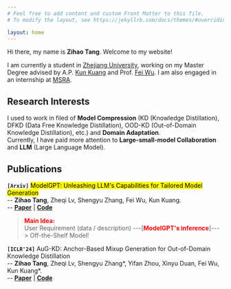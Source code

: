 ```yaml
---
# Feel free to add content and custom Front Matter to this file.
# To modify the layout, see https://jekyllrb.com/docs/themes/#overriding-theme-defaults

layout: home
---
```

Hi there, my name is **Zihao Tang**. Welcome to my website!

I am currently a student in [Zhejiang University](https://www.zju.edu.cn), working on my Master Degree advised by A.P. [Kun Kuang](https://kunkuang.github.io) and Prof. [Fei Wu](https://person.zju.edu.cn/wufei). I am also engaged in an internship at [MSRA](https://www.msra.cn/).

## Research Interests
I used to work in filed of **Model Compression** (KD (Knowledge Distillation), DFKD (Data Free Knowledge Distillation), OOD-KD (Out-of-Domain Knowledge Distillation), etc.) and **Domain Adaptation**.  
Currently, I have paid more attention to **Large-small-model Collaboration** and **LLM** (Large Language Model).

## Publications

**`[Arxiv]`** <span style="background:yellow;color:black">ModelGPT: Unleashing LLM's Capabilities for Tailored Model Generation</span>  
-- **Zihao Tang**, Zheqi Lv, Shengyu Zhang, Fei Wu, Kun Kuang.  
-- [**Paper**](https://arxiv.org/abs/2402.12408) \| [**Code**](https://github.com/IshiKura-a/ModelGPT)
> <span style="color:red;font-weight:bold;">Main Idea:</span>  
> User Requirement (data / description)  ---[<span style="color:red;font-weight:bold;">ModelGPT's inference</span>]--->  Off-the-Shelf Model!

**`[ICLR'24]`** AuG-KD: Anchor-Based Mixup Generation for Out-of-Domain Knowledge Distillation  
-- **Zihao Tang**, Zheqi Lv, Shengyu Zhang\*, Yifan Zhou, Xinyu Duan, Fei Wu, Kun Kuang\*.  
-- [**Paper**](https://arxiv.org/abs/2403.07030) \| [**Code**](https://github.com/IshiKura-a/AuG-KD)